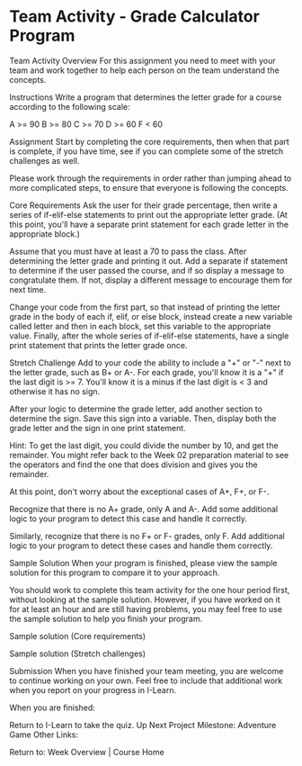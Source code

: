 # Team Activity - Grade Calculator Program

Team Activity Overview
For this assignment you need to meet with your team and work together to help each person on the team understand the concepts.

Instructions
Write a program that determines the letter grade for a course according to the following scale:

A >= 90
B >= 80
C >= 70
D >= 60
F < 60

Assignment
Start by completing the core requirements, then when that part is complete, if you have time, see if you can complete some of the stretch challenges as well.

Please work through the requirements in order rather than jumping ahead to more complicated steps, to ensure that everyone is following the concepts.

Core Requirements
Ask the user for their grade percentage, then write a series of if-elif-else statements to print out the appropriate letter grade. (At this point, you'll have a separate print statement for each grade letter in the appropriate block.)

Assume that you must have at least a 70 to pass the class. After determining the letter grade and printing it out. Add a separate if statement to determine if the user passed the course, and if so display a message to congratulate them. If not, display a different message to encourage them for next time.

Change your code from the first part, so that instead of printing the letter grade in the body of each if, elif, or else block, instead create a new variable called letter and then in each block, set this variable to the appropriate value. Finally, after the whole series of if-elif-else statements, have a single print statement that prints the letter grade once.

Stretch Challenge
Add to your code the ability to include a "+" or "-" next to the letter grade, such as B+ or A-. For each grade, you'll know it is a "+" if the last digit is >= 7. You'll know it is a minus if the last digit is < 3 and otherwise it has no sign.

After your logic to determine the grade letter, add another section to determine the sign. Save this sign into a variable. Then, display both the grade letter and the sign in one print statement.

Hint: To get the last digit, you could divide the number by 10, and get the remainder. You might refer back to the Week 02 preparation material to see the operators and find the one that does division and gives you the remainder.

At this point, don't worry about the exceptional cases of A+, F+, or F-.

Recognize that there is no A+ grade, only A and A-. Add some additional logic to your program to detect this case and handle it correctly.

Similarly, recognize that there is no F+ or F- grades, only F. Add additional logic to your program to detect these cases and handle them correctly.

Sample Solution
When your program is finished, please view the sample solution for this program to compare it to your approach.

You should work to complete this team activity for the one hour period first, without looking at the sample solution. However, if you have worked on it for at least an hour and are still having problems, you may feel free to use the sample solution to help you finish your program.

Sample solution (Core requirements)

Sample solution (Stretch challenges)

Submission
When you have finished your team meeting, you are welcome to continue working on your own. Feel free to include that additional work when you report on your progress in I-Learn.

When you are finished:

Return to I-Learn to take the quiz.
Up Next
Project Milestone: Adventure Game
Other Links:

Return to: Week Overview | Course Home